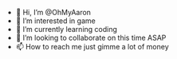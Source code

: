 - 👋 Hi, I’m @OhMyAaron
- 👀 I’m interested in game
- 🌱 I’m currently learning coding
- 💞️ I’m looking to collaborate on this time ASAP
- 📫 How to reach me just gimme a lot of money

<!---
OhMyAaron/OhMyAaron is a ✨ special ✨ repository because its `README.md` (this file) appears on your GitHub profile.
You can click the Preview link to take a look at your changes.
--->
